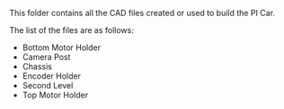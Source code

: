This folder contains all the CAD files created or used to build the PI Car.

The list of the files are as follows: 
* Bottom Motor Holder
* Camera Post
* Chassis
* Encoder Holder
* Second Level
* Top Motor Holder
